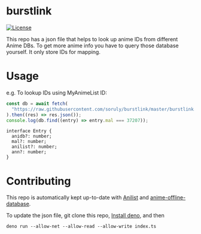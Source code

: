 # burstlink

[![License](https://img.shields.io/github/license/soruly/aniep.svg?style=flat-square)](https://github.com/soruly/aniep/blob/master/LICENSE)

This repo has a json file that helps to look up anime IDs from different Anime
DBs. To get more anime info you have to query those database yourself. It only
store IDs for mapping.

# Usage

e.g. To lookup IDs using MyAnimeList ID:

```javascript
const db = await fetch(
  "https://raw.githubusercontent.com/soruly/burstlink/master/burstlink.json",
).then((res) => res.json());
console.log(db.find((entry) => entry.mal === 37207));
```

```
interface Entry {
  anidb?: number;
  mal?: number;
  anilist?: number;
  ann?: number;
}
```

# Contributing

This repo is automatically kept up-to-date with [Anilist](https://anilist.co/)
and
[anime-offline-database](https://github.com/manami-project/anime-offline-database/).

To update the json file, git clone this repo,
[Install deno](https://deno.land/manual/getting_started/installation), and then

```
deno run --allow-net --allow-read --allow-write index.ts
```
